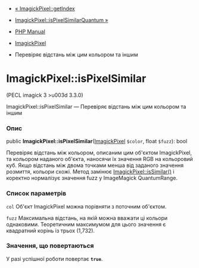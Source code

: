 - [« ImagickPixel::getIndex](imagickpixel.getindex.md)
- [ImagickPixel::isPixelSimilarQuantum
»](imagickpixel.ispixelsimilarquantum.md)

- [PHP Manual](index.md)
- [ImagickPixel](class.imagickpixel.md)
- Перевіряє відстань між цим кольором та іншим

# ImagickPixel::isPixelSimilar

(PECL imagick 3 \>u003d 3.3.0)

ImagickPixel::isPixelSimilar — Перевіряє відстань між цим кольором та
іншим

### Опис

public
**ImagickPixel::isPixelSimilar**([ImagickPixel](class.imagickpixel.md)
`$color`, float `$fuzz`): bool

Перевіряє відстань між кольором, описаним цим об'єктом ImagickPixel,
та кольором наданого об'єкта, наносячи їх значення RGB на кольоровий
куб. Якщо відстань між двома точками менша від заданого значення
розмиття, кольори схожі. Метод замінює
[ImagickPixel::isSimilar()](imagickpixel.issimilar.md) і коректно
нормалізує значення fuzz у ImageMagick QuantumRange.

### Список параметрів

`col`
Об'єкт ImagickPixel можна порівняти з поточним об'єктом.

`fuzz`
Максимальна відстань, на якій можна вважати ці кольори однаковими.
Теоретичним максимумом для цього значення є квадратний корінь
із трьох (1,732).

### Значення, що повертаються

У разі успішної роботи повертає **`true`**.
